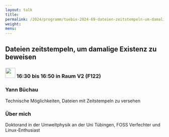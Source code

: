 ```yaml
---
layout: talk
title:
permalink: /2024/programm/tuebix-2024-69-dateien-zeitstempeln-um-damalige-existenz-zu-beweisen/
weight:
menu:
---
```

## Dateien zeitstempeln, um damalige Existenz zu beweisen

### <img height = "32" src="../../../images/talk.svg"> 16:30 bis 16:50 in Raum V2 (F122)

### Yann Büchau

Technische Möglichkeiten, Dateien mit Zeitstempeln zu versehen

### Über mich

Doktorand in der Umweltphysik an der Uni Tübingen, FOSS Verfechter und Linux-Enthusiast

